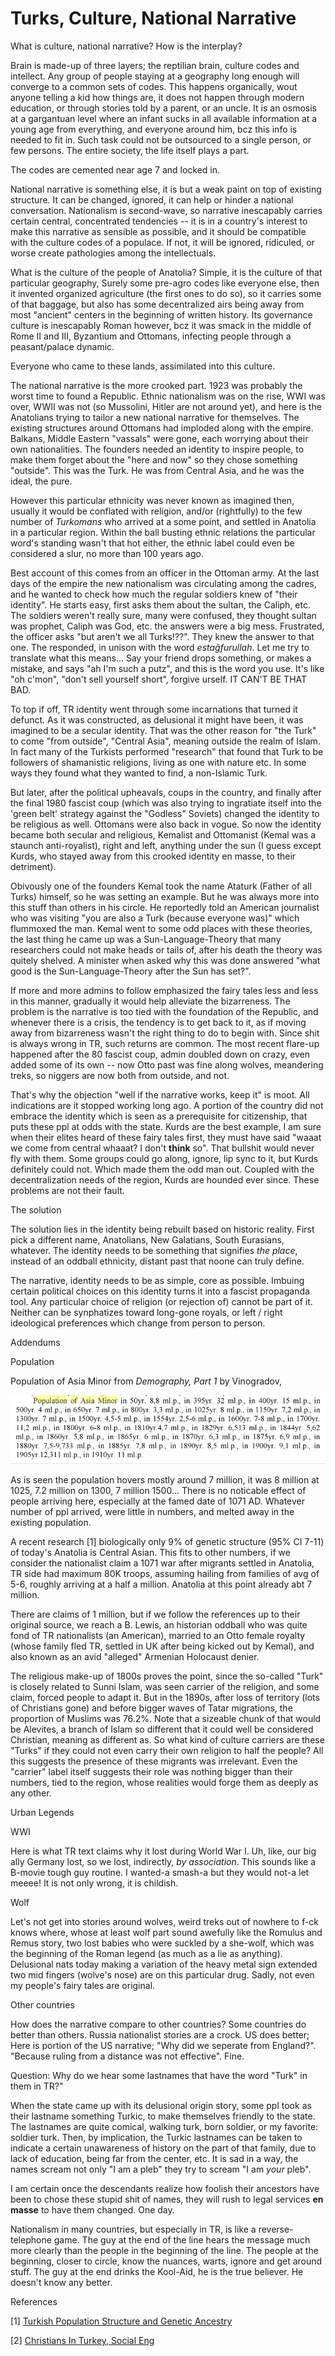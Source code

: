 # Turks, Culture, National Narrative

What is culture, national narrative? How is the interplay?

Brain is made-up of three layers; the reptilian brain, culture codes
and intellect. Any group of people staying at a geography long enough
will converge to a common sets of codes. This happens organically,
wout anyone telling a kid how things are, it does not happen through
modern education, or through stories told by a parent, or an uncle. It
is an osmosis at a gargantuan level where an infant sucks in all
available information at a young age from everything, and everyone
around him, bcz this info is needed to fit in. Such task could not be
outsourced to a single person, or few persons. The entire society, the
life itself plays a part.

The codes are cemented near age 7 and locked in.

National narrative is something else, it is but a weak paint on top of
existing structure. It can be changed, ignored, it can help or hinder
a national conversation. Nationalism is second-wave, so narrative
inescapably carries certain central, concentrated tendencies -- it is
in a country's interest to make this narrative as sensible as
possible, and it should be compatible with the culture codes of a
populace. If not, it will be ignored, ridiculed, or worse create
pathologies among the intellectuals.

What is the culture of the people of Anatolia? Simple, it is the
culture of that particular geography, Surely some pre-agro codes like
everyone else, then it invented organized agriculture (the first ones
to do so), so it carries some of that baggage, but also has some
decentralized airs being away from most "ancient" centers in the
beginning of written history. Its governance culture is inescapably
Roman however, bcz it was smack in the middle of Rome II and III,
Byzantium and Ottomans, infecting people through a peasant/palace
dynamic.

Everyone who came to these lands, assimilated into this culture. 

<a name='identity'/>

The national narrative is the more crooked part. 1923 was probably the
worst time to found a Republic. Ethnic nationalism was on the rise,
WWI was over, WWII was not (so Mussolini, Hitler are not around yet),
and here is the Anatolians trying to tailor a new national narrative
for themselves. The existing structures around Ottomans had imploded
along with the empire. Balkans, Middle Eastern "vassals" were gone,
each worrying about their own nationalities. The founders needed an
identity to inspire people, to make them forget about the "here and
now" so they chose something "outside". This was the Turk. He was from
Central Asia, and he was the ideal, the pure.

However this particular ethnicity was never known as imagined then,
usually it would be conflated with religion, and/or (rightfully) to
the few number of *Turkomans* who arrived at a some point, and settled
in Anatolia in a particular region. Within the ball busting ethnic
relations the particular word's standing wasn't that hot either, the
ethnic label could even be considered a slur, no more than 100 years
ago.

Best account of this comes from an officer in the Ottoman army. At the
last days of the empire the new nationalism was circulating among the
cadres, and he wanted to check how much the regular soldiers knew of
"their identity". He starts easy, first asks them about the sultan,
the Caliph, etc. The soldiers weren't really sure, many were confused,
they thought sultan was prophet, Caliph was God, etc.  the answers
were a big mess. Frustrated, the officer asks "but aren't we all
Turks!??". They knew the answer to that one. The responded, in unison
with the word *estağfurullah*. Let me try to translate what this
means... Say your friend drops something, or makes a mistake, and says
"ah I'm such a putz", and this is the word you use. It's like "oh
c'mon", "don't sell yourself short", forgive urself. IT CAN'T BE THAT
BAD.

<a name='add1'/>

To top if off, TR identity went through some incarnations that turned
it defunct. As it was constructed, as delusional it might have been,
it was imagined to be a secular identity. That was the other reason
for "the Turk" to come "from outside", "Central Asia", meaning outside
the realm of Islam. In fact many of the Turkists performed "research"
that found that Turk to be followers of shamanistic religions, living
as one with nature etc. In some ways they found what they wanted to
find, a non-Islamic Turk.

But later, after the political upheavals, coups in the country, and
finally after the final 1980 fascist coup (which was also trying to
ingratiate itself into the 'green belt' strategy against the "Godless"
Soviets) changed the identity to be religious as well. Ottomans were
also back in vogue. So now the identity became both secular and
religious, Kemalist and Ottomanist (Kemal was a staunch
anti-royalist), right and left, anything under the sun (I guess except
Kurds, who stayed away from this crooked identity en masse, to their
detriment).

<a name='whyfix'/>

Obivously one of the founders Kemal took the name Ataturk (Father of
all Turks) himself, so he was setting an example. But he was always
more into this stuff than others in his circle. He reportedly told an
American journalist who was visiting "you are also a Turk (because
everyone was)" which flummoxed the man. Kemal went to some odd places
with these theories, the last thing he came up was a
Sun-Language-Theory that many researchers could not make heads or
tails of, after his death the theory was quitely shelved. A minister
when asked why this was done answered "what good is the
Sun-Language-Theory after the Sun has set?".

If more and more admins to follow emphasized the fairy tales less and
less in this manner, gradually it would help alleviate the
bizarreness. The problem is the narrative is too tied with the
foundation of the Republic, and whenever there is a crisis, the
tendency is to get back to it, as if moving away from bizarreness
wasn't the right thing to do to begin with. Since shit is always wrong
in TR, such returns are common. The most recent flare-up happened
after the 80 fascist coup, admin doubled down on crazy, even added
some of its own -- now Otto past was fine along wolves, meandering
treks, so niggers are now both from outside, and not.

That's why the objection "well if the narrative works, keep it" is
moot. All indications are it stopped working long ago. A portion of
the country did not embrace the identity which is seen as a
prerequisite for citizenship, that puts these ppl at odds with the
state. Kurds are the best example, I am sure when their elites heard
of these fairy tales first, they must have said "waaat we come from
central whaaat? I don't __think__ so". That bullshit would never fly
with them. Some groups could go along, ignore, lip sync to it, but
Kurds definitely could not. Which made them the odd man out. Coupled
with the decentralization needs of the region, Kurds are hounded ever
since. These problems are not their fault.

The solution

The solution lies in the identity being rebuilt based on historic
reality. First pick a different name, Anatolians, New Galatians, South
Eurasians, whatever. The identity needs to be something that signifies
*the place*, instead of an oddball ethnicity, distant past that noone
can truly define.

The narrative, identity needs to be as simple, core as
possible. Imbuing certain political choices on this identity turns it
into a fascist propaganda tool. Any particular choice of religion (or
rejection of) cannot be part of it. Neither can be synphatizes toward
long-gone royals, or left / right ideological preferences which change
from person to person.

Addendums

<a name='population'/>

Population

Population of Asia Minor from *Demography, Part 1* by Vinogradov,

![](pop-asia-minor.png)

As is seen the population hovers mostly around 7 million, it was 8
million at 1025, 7.2 million on 1300, 7 million 1500... There is no
noticable effect of people arriving here, especially at the famed date
of 1071 AD. Whatever number of ppl arrived, were little in numbers, and
melted away in the existing population.

<a name='gene'/>

A recent research [1]
biologically only 9% of genetic structure (95% CI 7-11) of today's
Anatolia is Central Asian. This fits to other numbers, if we consider
the nationalist claim a 1071 war after migrants settled in Anatolia,
TR side had maximum 80K troops, assuming hailing from families of avg
of 5-6, roughly arriving at a half a million. Anatolia at this point
already abt 7 million.

There are claims of 1 million, but if we follow the references up to
their original source, we reach a B. Lewis, an historian oddball who
was quite fond of TR nationalists (an American), married to an Otto
female royalty (whose family fled TR, settled in UK after being kicked
out by Kemal), and also known as an avid "alleged" Armenian Holocaust denier.

<a name='religion'/>

The religious make-up of 1800s proves the point, since the so-called
"Turk" is closely related to Sunni Islam, was seen carrier of the
religion, and some claim, forced people to adapt it. But in the 1890s,
after loss of territory (lots of Christians gone) and before bigger
waves of Tatar migrations, the proportion of Muslims was 76.2%. Note
that a sizeable chunk of that would be Alevites, a branch of Islam so
different that it could well be considered Christian, meaning as
different as. So what kind of culture carriers are these "Turks" if
they could not even carry their own religion to half the people? All
this suggests the presence of these migrants was irrelevant. Even the
"carrier" label itself suggests their role was nothing bigger than
their numbers, tied to the region, whose realities would forge them as
deeply as any other.

Urban Legends

WWI

Here is what TR text claims why it lost during World War I. Uh, like,
our big ally Germany lost, so we lost, indirectly, *by association*.
This sounds like a B-movie tough guy routine. I wanted-a smash-a but
they would not-a let meeee! It is not only wrong, it is childish.

Wolf

Let's not get into stories around wolves, weird treks out of nowhere
to f-ck knows where, whose at least wolf part sound awefully like the
Romulus and Remus story, two lost babies who were suckled by a
she-wolf, which was the beginning of the Roman legend (as much as a
lie as anything). Delusional nats today making a variation of the
heavy metal sign extended two mid fingers (wolve's nose) are on this
particular drug. Sadly, not even my people's fairy tales are original.

Other countries

How does the narrative compare to other countries? Some countries do
better than others. Russia nationalist stories are a crock. US does
better; Here is portion of the US narrative; "Why did we seperate from
England?". "Because ruling from a distance was not effective". Fine.

Question: Why do we hear some lastnames that have the word "Turk" in
them in TR?"

When the state came up with its delusional origin story, some ppl took
as their lastname something Turkic, to make themselves friendly to the
state. The lastnames are quite comical, walking turk, born soldier, or
my favorite: soldier turk. Then, by implication, the Turkic lastnames
can be taken to indicate a certain unawareness of history on the part
of that family, due to lack of education, being far from the center,
etc. It is sad in a way, the names scream not only "I am a pleb" they
try to scream "I am *your* pleb".

I am certain once the descendants realize how foolish their ancestors
have been to chose these stupid shit of names, they will rush to legal
services __en masse__ to have them changed. One day.

Nationalism in many countries, but especially in TR, is like a
reverse-telephone game. The guy at the end of the line hears the
message much more clearly than the people in the beginning of the
line. The people at the beginning, closer to circle, know the nuances,
warts, ignore and get around stuff. The guy at the end drinks the
Kool-Aid, he is the true believer. He doesn't know any better.

References

[1] [Turkish Population Structure and Genetic Ancestry](https://www.ncbi.nlm.nih.gov/pmc/articles/PMC4904778/)

[2] [Christians In Turkey, Social Eng](https://www.researchgate.net/publication/265476406_HOW_A_SOCIAL_ENGINEERING_PROJECT_AFFECTED_CHRISTIANS_IN_TURKEY)


